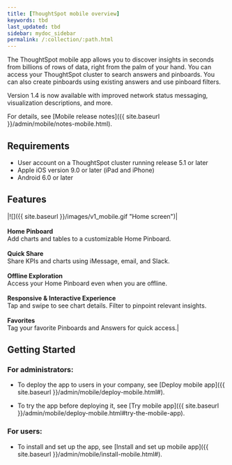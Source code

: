 ```yaml
---
title: [ThoughtSpot mobile overview]
keywords: tbd
last_updated: tbd
sidebar: mydoc_sidebar
permalink: /:collection/:path.html
---
```

The ThoughtSpot mobile app allows you to discover insights in seconds from billions of rows of data, right from the palm of your hand. You can access your ThoughtSpot cluster to search answers and pinboards. You can also create pinboards using existing answers and use pinboard filters.

Version 1.4 is now available with improved network status messaging, visualization descriptions, and more.

For details, see [Mobile release notes]({{ site.baseurl }}/admin/mobile/notes-mobile.html).

## Requirements

- User account on a ThoughtSpot cluster running release 5.1 or later
- Apple iOS version 9.0 or later (iPad and iPhone)
- Android 6.0 or later

## Features

|![]({{ site.baseurl }}/images/v1_mobile.gif "Home screen")|<br><br>**Home Pinboard**<br>Add charts and tables to a customizable Home Pinboard.<br><br>**Quick Share**<br>Share KPIs and charts using iMessage, email, and Slack.<br><br>**Offline Exploration**<br>Access your Home Pinboard even when you are offline.<br><br>**Responsive & Interactive Experience**<br>Tap and swipe to see chart details. Filter to pinpoint relevant insights.<br><br>**Favorites**<br>Tag your favorite Pinboards and Answers for quick access.|

## Getting Started

### For administrators:
- To deploy the app to users in your company, see [Deploy mobile app]({{ site.baseurl }}/admin/mobile/deploy-mobile.html#).

- To try the app before deploying it, see [Try mobile app]({{ site.baseurl }}/admin/mobile/deploy-mobile.html#try-the-mobile-app).

### For users:
- To install and set up the app, see [Install and set up mobile app]({{ site.baseurl }}/admin/mobile/install-mobile.html#).

